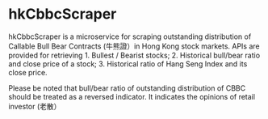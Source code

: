 # hkCbbcScraper

hkCbbcScraper is a microservice for scraping outstanding distribution of Callable Bull Bear Contracts (牛熊證）in Hong Kong stock markets. APIs are provided for retrieving 1. Bullest / Bearist stocks; 2. Historical bull/bear ratio and close price of a stock; 3. Historical ratio of Hang Seng Index and its close price.

Please be noted that bull/bear ratio of outstanding distribution of CBBC should be treated as a reversed indicator. It indicates the opinions of retail investor (老散）
